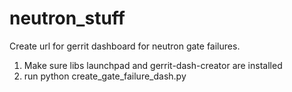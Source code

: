 # neutron_stuff

Create url for gerrit dashboard for neutron gate failures.

1. Make sure libs launchpad and gerrit-dash-creator are installed
2. run python create_gate_failure_dash.py 
